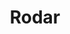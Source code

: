 ---
title: "Rodar"
url: /san-fernando-del-valle-de-catamarca/rodar/
shop: reparación de automóviles
---